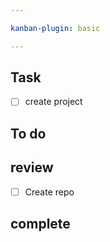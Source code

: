 ```yaml
---

kanban-plugin: basic

---
```


## Task

- [ ] create project


## To do



## review

- [ ] Create repo


## complete



